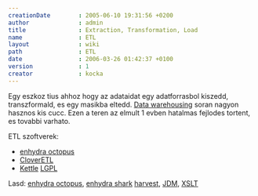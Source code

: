 ```yaml
---
creationDate        : 2005-06-10 19:31:56 +0200 
author              : admin 
title               : Extraction, Transformation, Load 
name                : ETL 
layout              : wiki 
path                : ETL 
date                : 2006-03-26 01:42:37 +0100 
version             : 1 
creator             : kocka 
---
```

Egy eszkoz tius ahhoz hogy az adataidat egy adatforrasbol kiszedd, transzformald, es egy masikba eltedd. [Data warehousing](data%20warehousing.html) soran nagyon hasznos kis cucc. Ezen a teren az elmult 1 evben hatalmas fejlodes tortent, es tovabbi varhato.

ETL szoftverek:

*   [enhydra octopus](enhydra%20octopus.html)
*   [CloverETL](CloverETL.html)
*   [Kettle](Kettle.html) [LGPL](LGPL.html)

Lasd: [enhydra octopus](enhydra%20octopus.html), [enhydra shark](Missing.html) [harvest](harvest.html), [JDM](Missing.html), [XSLT](XSLT.html)

